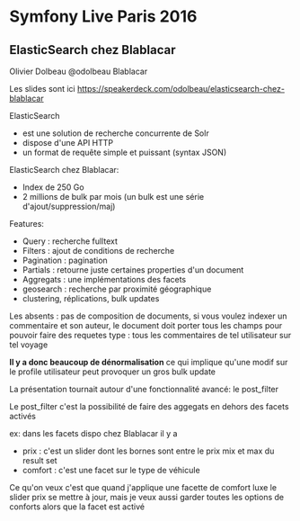 # Symfony Live Paris 2016

## ElasticSearch chez Blablacar
Olivier Dolbeau @odolbeau Blablacar

Les slides sont ici https://speakerdeck.com/odolbeau/elasticsearch-chez-blablacar

ElasticSearch
  * est une solution de recherche concurrente de Solr
  * dispose d'une API HTTP
  * un format de requête simple et puissant (syntax JSON)

ElasticSearch chez Blablacar:
  * Index de 250 Go
  * 2 millions de bulk par mois (un bulk est une série d'ajout/suppression/maj)

Features:
  * Query : recherche fulltext
  * Filters : ajout de conditions de recherche
  * Pagination : pagination
  * Partials : retourne juste certaines properties d'un document
  * Aggregats : une implémentations des facets
  * geosearch : recherche par proximité géographique
  * clustering, réplications, bulk updates

Les absents : pas de composition de documents, si vous voulez indexer un
commentaire et son auteur, le document doit porter tous les champs pour pouvoir
faire des requetes type : tous les commentaires de tel utilisateur sur tel voyage

**Il y a donc beaucoup de dénormalisation** ce qui implique qu'une modif sur le
profile utilisateur peut provoquer un gros bulk update

La présentation tournait autour d'une fonctionnalité avancé: le post_filter

Le post_filter c'est la possibilité de faire des aggegats en dehors des facets activés

ex: dans les facets dispo chez Blablacar il y a
  * prix : c'est un slider dont les bornes sont entre le prix mix et max du result set
  * comfort : c'est une facet sur le type de véhicule

Ce qu'on veux c'est que quand j'applique une facette de comfort luxe le slider
prix se mettre à jour, mais je veux aussi garder toutes les options de conforts
alors que la facet est activé
